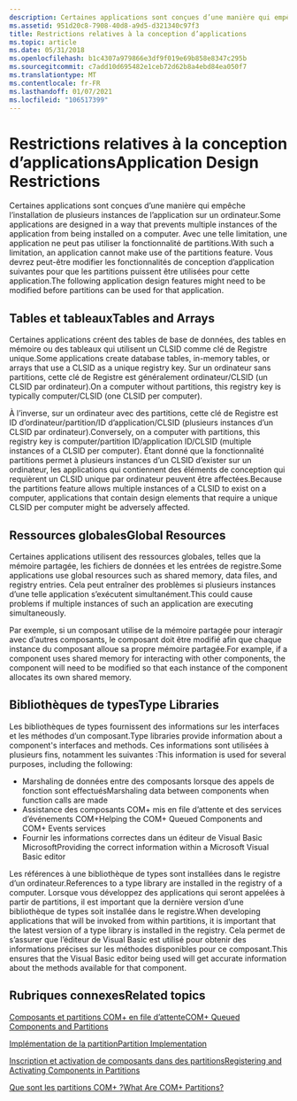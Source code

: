 ```yaml
---
description: Certaines applications sont conçues d’une manière qui empêche l’installation de plusieurs instances de l’application sur un ordinateur.
ms.assetid: 951d20c8-7908-40d8-a9d5-d321340c97f3
title: Restrictions relatives à la conception d’applications
ms.topic: article
ms.date: 05/31/2018
ms.openlocfilehash: b1c4307a979866e3df9f019e69b858e8347c295b
ms.sourcegitcommit: c7add10d695482e1ceb72d62b8a4ebd84ea050f7
ms.translationtype: MT
ms.contentlocale: fr-FR
ms.lasthandoff: 01/07/2021
ms.locfileid: "106517399"
---
```

# <a name="application-design-restrictions"></a><span data-ttu-id="1d4cd-103">Restrictions relatives à la conception d’applications</span><span class="sxs-lookup"><span data-stu-id="1d4cd-103">Application Design Restrictions</span></span>

<span data-ttu-id="1d4cd-104">Certaines applications sont conçues d’une manière qui empêche l’installation de plusieurs instances de l’application sur un ordinateur.</span><span class="sxs-lookup"><span data-stu-id="1d4cd-104">Some applications are designed in a way that prevents multiple instances of the application from being installed on a computer.</span></span> <span data-ttu-id="1d4cd-105">Avec une telle limitation, une application ne peut pas utiliser la fonctionnalité de partitions.</span><span class="sxs-lookup"><span data-stu-id="1d4cd-105">With such a limitation, an application cannot make use of the partitions feature.</span></span> <span data-ttu-id="1d4cd-106">Vous devrez peut-être modifier les fonctionnalités de conception d’application suivantes pour que les partitions puissent être utilisées pour cette application.</span><span class="sxs-lookup"><span data-stu-id="1d4cd-106">The following application design features might need to be modified before partitions can be used for that application.</span></span>

## <a name="tables-and-arrays"></a><span data-ttu-id="1d4cd-107">Tables et tableaux</span><span class="sxs-lookup"><span data-stu-id="1d4cd-107">Tables and Arrays</span></span>

<span data-ttu-id="1d4cd-108">Certaines applications créent des tables de base de données, des tables en mémoire ou des tableaux qui utilisent un CLSID comme clé de Registre unique.</span><span class="sxs-lookup"><span data-stu-id="1d4cd-108">Some applications create database tables, in-memory tables, or arrays that use a CLSID as a unique registry key.</span></span> <span data-ttu-id="1d4cd-109">Sur un ordinateur sans partitions, cette clé de Registre est généralement ordinateur/CLSID (un CLSID par ordinateur).</span><span class="sxs-lookup"><span data-stu-id="1d4cd-109">On a computer without partitions, this registry key is typically computer/CLSID (one CLSID per computer).</span></span>

<span data-ttu-id="1d4cd-110">À l’inverse, sur un ordinateur avec des partitions, cette clé de Registre est ID d’ordinateur/partition/ID d’application/CLSID (plusieurs instances d’un CLSID par ordinateur).</span><span class="sxs-lookup"><span data-stu-id="1d4cd-110">Conversely, on a computer with partitions, this registry key is computer/partition ID/application ID/CLSID (multiple instances of a CLSID per computer).</span></span> <span data-ttu-id="1d4cd-111">Étant donné que la fonctionnalité partitions permet à plusieurs instances d’un CLSID d’exister sur un ordinateur, les applications qui contiennent des éléments de conception qui requièrent un CLSID unique par ordinateur peuvent être affectées.</span><span class="sxs-lookup"><span data-stu-id="1d4cd-111">Because the partitions feature allows multiple instances of a CLSID to exist on a computer, applications that contain design elements that require a unique CLSID per computer might be adversely affected.</span></span>

## <a name="global-resources"></a><span data-ttu-id="1d4cd-112">Ressources globales</span><span class="sxs-lookup"><span data-stu-id="1d4cd-112">Global Resources</span></span>

<span data-ttu-id="1d4cd-113">Certaines applications utilisent des ressources globales, telles que la mémoire partagée, les fichiers de données et les entrées de registre.</span><span class="sxs-lookup"><span data-stu-id="1d4cd-113">Some applications use global resources such as shared memory, data files, and registry entries.</span></span> <span data-ttu-id="1d4cd-114">Cela peut entraîner des problèmes si plusieurs instances d’une telle application s’exécutent simultanément.</span><span class="sxs-lookup"><span data-stu-id="1d4cd-114">This could cause problems if multiple instances of such an application are executing simultaneously.</span></span>

<span data-ttu-id="1d4cd-115">Par exemple, si un composant utilise de la mémoire partagée pour interagir avec d’autres composants, le composant doit être modifié afin que chaque instance du composant alloue sa propre mémoire partagée.</span><span class="sxs-lookup"><span data-stu-id="1d4cd-115">For example, if a component uses shared memory for interacting with other components, the component will need to be modified so that each instance of the component allocates its own shared memory.</span></span>

## <a name="type-libraries"></a><span data-ttu-id="1d4cd-116">Bibliothèques de types</span><span class="sxs-lookup"><span data-stu-id="1d4cd-116">Type Libraries</span></span>

<span data-ttu-id="1d4cd-117">Les bibliothèques de types fournissent des informations sur les interfaces et les méthodes d’un composant.</span><span class="sxs-lookup"><span data-stu-id="1d4cd-117">Type libraries provide information about a component's interfaces and methods.</span></span> <span data-ttu-id="1d4cd-118">Ces informations sont utilisées à plusieurs fins, notamment les suivantes :</span><span class="sxs-lookup"><span data-stu-id="1d4cd-118">This information is used for several purposes, including the following:</span></span>

-   <span data-ttu-id="1d4cd-119">Marshaling de données entre des composants lorsque des appels de fonction sont effectués</span><span class="sxs-lookup"><span data-stu-id="1d4cd-119">Marshaling data between components when function calls are made</span></span>
-   <span data-ttu-id="1d4cd-120">Assistance des composants COM+ mis en file d’attente et des services d’événements COM+</span><span class="sxs-lookup"><span data-stu-id="1d4cd-120">Helping the COM+ Queued Components and COM+ Events services</span></span>
-   <span data-ttu-id="1d4cd-121">Fournir les informations correctes dans un éditeur de Visual Basic Microsoft</span><span class="sxs-lookup"><span data-stu-id="1d4cd-121">Providing the correct information within a Microsoft Visual Basic editor</span></span>

<span data-ttu-id="1d4cd-122">Les références à une bibliothèque de types sont installées dans le registre d’un ordinateur.</span><span class="sxs-lookup"><span data-stu-id="1d4cd-122">References to a type library are installed in the registry of a computer.</span></span> <span data-ttu-id="1d4cd-123">Lorsque vous développez des applications qui seront appelées à partir de partitions, il est important que la dernière version d’une bibliothèque de types soit installée dans le registre.</span><span class="sxs-lookup"><span data-stu-id="1d4cd-123">When developing applications that will be invoked from within partitions, it is important that the latest version of a type library is installed in the registry.</span></span> <span data-ttu-id="1d4cd-124">Cela permet de s’assurer que l’éditeur de Visual Basic est utilisé pour obtenir des informations précises sur les méthodes disponibles pour ce composant.</span><span class="sxs-lookup"><span data-stu-id="1d4cd-124">This ensures that the Visual Basic editor being used will get accurate information about the methods available for that component.</span></span>

## <a name="related-topics"></a><span data-ttu-id="1d4cd-125">Rubriques connexes</span><span class="sxs-lookup"><span data-stu-id="1d4cd-125">Related topics</span></span>

<dl> <dt>

[<span data-ttu-id="1d4cd-126">Composants et partitions COM+ en file d’attente</span><span class="sxs-lookup"><span data-stu-id="1d4cd-126">COM+ Queued Components and Partitions</span></span>](com--queued-components-and-partitions.md)
</dt> <dt>

[<span data-ttu-id="1d4cd-127">Implémentation de la partition</span><span class="sxs-lookup"><span data-stu-id="1d4cd-127">Partition Implementation</span></span>](partition-implementation.md)
</dt> <dt>

[<span data-ttu-id="1d4cd-128">Inscription et activation de composants dans des partitions</span><span class="sxs-lookup"><span data-stu-id="1d4cd-128">Registering and Activating Components in Partitions</span></span>](registering-and-activating-components-in-partitions.md)
</dt> <dt>

[<span data-ttu-id="1d4cd-129">Que sont les partitions COM+ ?</span><span class="sxs-lookup"><span data-stu-id="1d4cd-129">What Are COM+ Partitions?</span></span>](what-are-com--partitions-.md)
</dt> </dl>

 

 



